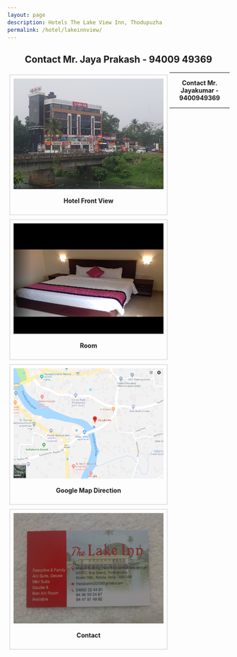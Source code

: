 ```yaml
---
layout: page
description: Hotels The Lake View Inn, Thodupuzha
permalink: /hotel/lakeinnview/
---
```



<center><b><h2>Contact Mr. Jaya Prakash - 94009 49369</h2></b> </center>
<div style = " margin: 5px;
  padding: 8px;
    border: 1px solid #ccc;
    float: left;
    overflow: auto;
     width: auto;">
     <a target="_blank" href="/../assets/hotel/lakeinnview.PNG">
  <img src="/../assets/hotel/lakeinnview.PNG" alt="hotels in idukki" width="340" height="250 ">
</a>
<div style=" padding: 15px;
    text-align: center" ><b>Hotel Front View</b>
</div>
</div>


<div style = " margin: 5px;
  padding: 8px;
    border: 1px solid #ccc;
    float: left;
    overflow: auto;
     width: auto;">
     <a target="_blank" href="/../assets/hotel/lakeinnroom.PNG">
  <img src="/../assets/hotel/lakeinnroom.PNG" alt="rooms in idukki" width="340" height="250 ">
</a>
<div style=" padding: 15px;
    text-align: center" ><b>Room</b>
</div>
</div>

<div style = " margin: 5px;
  padding: 8px;
    border: 1px solid #ccc;
    float: left;
    overflow: auto;
     width: auto;">
     <a target="_blank" href="/../assets/hotel/lakeinnmap.PNG">
  <img src="/../assets/hotel/lakeinnmap.PNG" alt="Hotels in Thodupuzha" width="340" height="250 ">
</a>
<div style=" padding: 15px;
    text-align: center" ><b>Google Map Direction</b>
</div>
</div>

<div style = " margin: 5px;
  padding: 8px;
    border: 1px solid #ccc;
    float: left;
    overflow: auto;
     width: auto;">
     <a target="_blank" href="/../assets/hotel/lakeinncontact.JPG">
  <img src="/../assets/hotel/lakeinncontact.jpg" alt="hotels in thodupuzha" width="340" height="250 ">
</a>
<div style=" padding: 15px;
    text-align: center" ><b>Contact</b>
</div>
</div>
<hr>
<center><b>Contact Mr. Jayakumar - 9400949369</b> </center>
<hr>